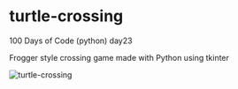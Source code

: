 # turtle-crossing
100 Days of Code (python) day23

Frogger style crossing game made with Python using tkinter

![turtle-crossing](https://user-images.githubusercontent.com/25895985/178725704-4844973b-3e70-4052-901b-08a72290f929.gif)
